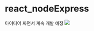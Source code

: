 # react_nodeExpress
아이디어 짜면서 계속 개발 예정
<img src="https://img.shields.io/badge/JavaScript-FFCA28?style=flat-square&logo=javascript&logoColor=white"/>